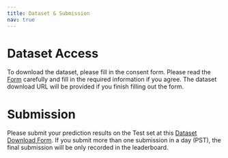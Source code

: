 ```yaml
---
title: Dataset & Submission
nav: true
---
```


# Dataset Access
To download the dataset, please fill in the consent form. Please read the [Form](https://forms.gle/Y5JXYi6Zu5mFwUZ59) carefully and fill in the required information if you agree. The dataset download URL will be provided if you finish filling out the form.

# Submission
Please submit your prediction results on the Test set at this [Dataset Download Form](https://docs.google.com/forms/d/12tlYs3qAAOGSGypC2itHQhbFtAK9PTyjZvFTZndzq9s/viewform?edit_requested=true). If you submit more than one submission in a day (PST), the final submission will be only recorded in the leaderboard. 